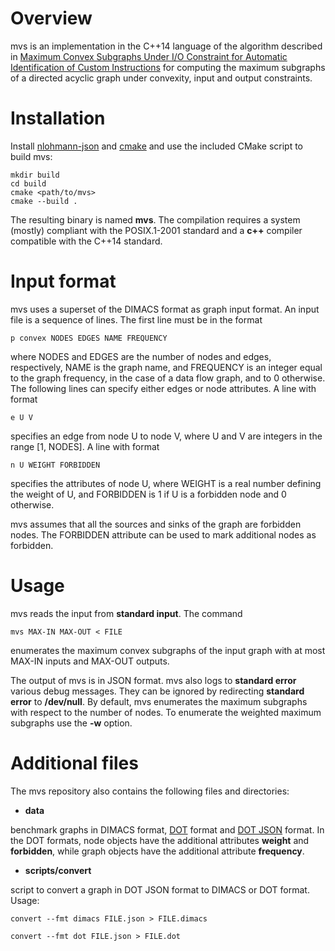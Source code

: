 # Overview

mvs is an implementation in the C++14 language of the algorithm
described in [Maximum Convex Subgraphs Under I/O Constraint for
Automatic Identification of Custom
Instructions](https://doi.org/10.1109/TCAD.2014.2387375) for computing
the maximum subgraphs of a directed acyclic graph under convexity,
input and output constraints.

# Installation

Install [nlohmann-json](https://json.nlohmann.me/) and
[cmake](https://cmake.org/) and use the included CMake script to build
mvs:
```
mkdir build
cd build
cmake <path/to/mvs>
cmake --build .
```
The resulting binary is named **mvs**. The compilation requires a
system (mostly) compliant with the POSIX.1-2001 standard and a **c++**
compiler compatible with the C++14 standard.

# Input format

mvs uses a superset of the DIMACS format as graph input format. An
input file is a sequence of lines. The first line must be in the
format

`p convex NODES EDGES NAME FREQUENCY`

where NODES and EDGES are the number of nodes and edges, respectively,
NAME is the graph name, and FREQUENCY is an integer equal to the graph
frequency, in the case of a data flow graph, and to 0 otherwise. The
following lines can specify either edges or node attributes. A line
with format

`e U V`

specifies an edge from node U to node V, where U and V are integers in
the range [1, NODES]. A line with format

`n U WEIGHT FORBIDDEN`

specifies the attributes of node U, where WEIGHT is a real number
defining the weight of U, and FORBIDDEN is 1 if U is a forbidden
node and 0 otherwise.

mvs assumes that all the sources and sinks of the graph are forbidden
nodes. The FORBIDDEN attribute can be used to mark additional
nodes as forbidden.

# Usage

mvs reads the input from **standard input**. The command

`mvs MAX-IN MAX-OUT < FILE`

enumerates the maximum convex subgraphs of the input graph with at
most MAX-IN inputs and MAX-OUT outputs.

The output of mvs is in JSON format. mvs also logs to **standard error**
various debug messages. They can be ignored by redirecting **standard
error** to **/dev/null**. By default, mvs enumerates the maximum
subgraphs with respect to the number of nodes. To enumerate the
weighted maximum subgraphs use the **-w** option.

# Additional files

The mvs repository also contains the following files and directories:

* **data**

benchmark graphs in DIMACS format,
[DOT](https://www.graphviz.org/doc/info/lang.html) format and [DOT
JSON](https://graphviz.org/docs/outputs/json/) format. In the DOT
formats, node objects have the additional attributes **weight** and
**forbidden**, while graph objects have the additional attribute
**frequency**.

* **scripts/convert**

script to convert a graph in DOT JSON format to DIMACS or DOT format. Usage:

`convert --fmt dimacs FILE.json > FILE.dimacs`

`convert --fmt dot FILE.json > FILE.dot`
